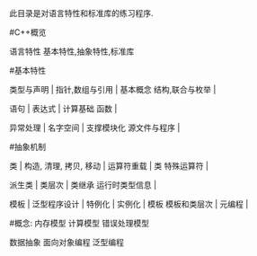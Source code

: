 此目录是对语言特性和标准库的练习程序.

#C++概览

语言特性
基本特性,抽象特性,标准库

#基本特性

 类型与声明        | 
 指针,数组与引用   |   基本概念
 结构,联合与枚举   | 

 语句         | 
 表达式       |  计算基础 
 函数         | 

 异常处理        | 
 名字空间        |  支撑模块化 
 源文件与程序    | 


#抽象机制

 类                        | 
 构造, 清理, 拷贝, 移动    | 
 运算符重载                | 类
 特殊运算符                | 

 派生类              | 
 类层次              |   类继承 
 运行时类型信息      | 

 模板          | 
 泛型程序设计  | 
 特例化        | 
 实例化        | 模板
 模板和类层次  | 
 元编程        | 

#概念:
 内存模型
 计算模型
 错误处理模型

 数据抽象
 面向对象编程
 泛型编程


